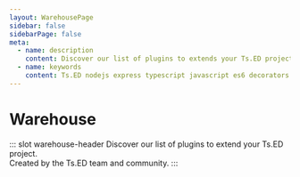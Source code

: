```yaml
---
layout: WarehousePage
sidebar: false
sidebarPage: false
meta:
  - name: description
    content: Discover our list of plugins to extends your Ts.ED project. Created by the Ts.ED team and community.
  - name: keywords
    content: Ts.ED nodejs express typescript javascript es6 decorators mvc model ioc service model middleware socket.io swagger typeorm mongoose ajv
---
```


# Warehouse

::: slot warehouse-header
Discover our list of plugins to extend your Ts.ED project.<br>Created by the Ts.ED team and community.
:::

